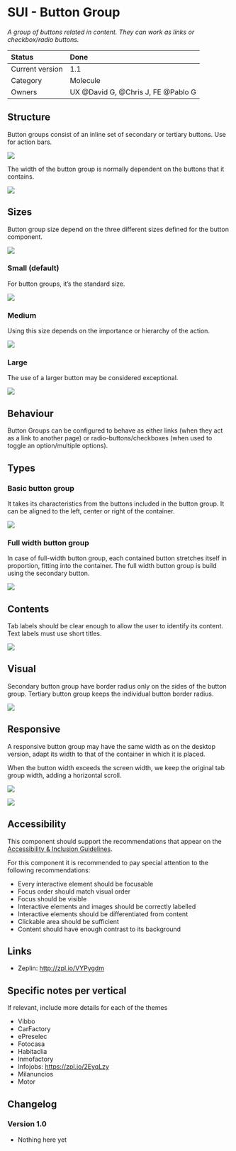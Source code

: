 # SUI - Button Group
*A group of buttons related in content. They can work as links or checkbox/radio buttons.*

|   Status          | Done |
|   :----           |   :---- |
|   Current version |   1.1|
|   Category        |   Molecule |
|   Owners          |   UX @David G, @Chris J, FE @Pablo G |


## Structure

Button groups consist of an inline set of secondary or tertiary buttons. Use for action bars.

![](https://d2mxuefqeaa7sj.cloudfront.net/s_A07BAB4BAE6EE382855AB81DF34C6A6D73978CED6E93B5F3762CECAE42565238_1511865770859_1-buttongroup-structure.png)

The width of the button group is normally dependent on the buttons that it contains.

![](https://d2mxuefqeaa7sj.cloudfront.net/s_A07BAB4BAE6EE382855AB81DF34C6A6D73978CED6E93B5F3762CECAE42565238_1511865783114_2-buttongroup-behavior.png)

## Sizes

Button group size depend on the three different sizes defined for the button component.

![](https://d2mxuefqeaa7sj.cloudfront.net/s_A07BAB4BAE6EE382855AB81DF34C6A6D73978CED6E93B5F3762CECAE42565238_1513182670898_1.0-buttongroup-sizes.png)

### Small (default)

For button groups, it’s the standard size. 

![](https://d2mxuefqeaa7sj.cloudfront.net/s_A07BAB4BAE6EE382855AB81DF34C6A6D73978CED6E93B5F3762CECAE42565238_1513182201096_1.1-buttongroup-structure+S.png)

### Medium

Using this size depends on the importance or hierarchy of the action.

![](https://d2mxuefqeaa7sj.cloudfront.net/s_A07BAB4BAE6EE382855AB81DF34C6A6D73978CED6E93B5F3762CECAE42565238_1513182212060_1.2-buttongroup-structure+M.png)

### Large

The use of a larger button may be considered exceptional. 

![](https://d2mxuefqeaa7sj.cloudfront.net/s_A07BAB4BAE6EE382855AB81DF34C6A6D73978CED6E93B5F3762CECAE42565238_1513182221015_1.3-buttongroup-structure+L.png)

## Behaviour

Button Groups can be configured to behave as either links (when they act as a link to another page) or radio-buttons/checkboxes (when used to toggle an option/multiple options).


## Types

### Basic button group

It takes its characteristics from the buttons included in the button group.
It can be aligned to the left, center or right of the container.

![](https://d2mxuefqeaa7sj.cloudfront.net/s_A07BAB4BAE6EE382855AB81DF34C6A6D73978CED6E93B5F3762CECAE42565238_1511865799362_3.1-buttongroup-types-basic.png)

### Full width button group

In case of full-width button group, each contained button stretches itself in proportion, fitting into the container. 
The full width button group is build using the secondary button.

![](https://d2mxuefqeaa7sj.cloudfront.net/s_A07BAB4BAE6EE382855AB81DF34C6A6D73978CED6E93B5F3762CECAE42565238_1511865811768_3.2-buttongroup-types-fullwidth.png)

## Contents

Tab labels should be clear enough to allow the user to identify its content.
Text labels must use short titles.

![](https://d2mxuefqeaa7sj.cloudfront.net/s_A07BAB4BAE6EE382855AB81DF34C6A6D73978CED6E93B5F3762CECAE42565238_1511865854405_4-buttongroup-content.png)

## Visual

Secondary button group have border radius only on the sides of the button group.
Tertiary button group keeps the individual button border radius.

![](https://d2mxuefqeaa7sj.cloudfront.net/s_A07BAB4BAE6EE382855AB81DF34C6A6D73978CED6E93B5F3762CECAE42565238_1511866933858_6-buttongroup-visual.png)

## Responsive

A responsive button group may have the same width as on the desktop version, adapt its width to that of the container in which it is placed.

When the button width exceeds the screen width, we keep the original tab group width, adding a horizontal scroll.

![](https://d2mxuefqeaa7sj.cloudfront.net/s_A07BAB4BAE6EE382855AB81DF34C6A6D73978CED6E93B5F3762CECAE42565238_1511866952452_5.1-buttongroup-responsive-basic.png)

![](https://d2mxuefqeaa7sj.cloudfront.net/s_A07BAB4BAE6EE382855AB81DF34C6A6D73978CED6E93B5F3762CECAE42565238_1511866968735_5.2-buttongroup-responsive-fullwidth.png)


## Accessibility

This component should support the recommendations that appear on the [Accessibility & Inclusion Guidelines](https://github.com/SUI-Components/UX-Definitions/blob/master/Accessibility%20and%20Inclusion%20Guidelines.md).

For this component it is recommended to pay special attention to the following recommendations:

- Every interactive element should be focusable
- Focus order should match visual order
- Focus should be visible
- Interactive elements and images should be correctly labelled
- Interactive elements should be differentiated from content
- Clickable area should be sufficient
- Content should have enough contrast to its background 

## Links

- Zeplin: http://zpl.io/VYPygdm

## Specific notes per vertical

If relevant, include more details for each of the themes

- Vibbo
- CarFactory
- ePreselec
- Fotocasa
- Habitaclia
- Inmofactory
- Infojobs: https://zpl.io/2EyqLzy
- Milanuncios
- Motor

## Changelog

### Version 1.0

- Nothing here yet
